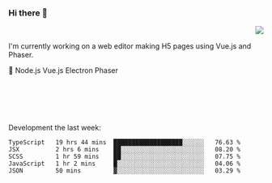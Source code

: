 ### Hi there 👋

<img align="right" src="https://github-readme-stats.vercel.app/api?username=jasonpanggo"/>

<br>
<p align="left">
I'm currently working on a web editor making H5 pages using Vue.js and Phaser.
</p>
<p align="left">
📖 Node.js Vue.js Electron Phaser
</p>
<br>
<br>
<br>
<br>

Development the last week:
<!--START_SECTION:waka-->
```text
TypeScript   19 hrs 44 mins  ███████████████████░░░░░░   76.63 % 
JSX          2 hrs 6 mins    ██░░░░░░░░░░░░░░░░░░░░░░░   08.20 % 
SCSS         1 hr 59 mins    ██░░░░░░░░░░░░░░░░░░░░░░░   07.75 % 
JavaScript   1 hr 2 mins     █░░░░░░░░░░░░░░░░░░░░░░░░   04.06 % 
JSON         50 mins         ▓░░░░░░░░░░░░░░░░░░░░░░░░   03.29 % 
```
<!--END_SECTION:waka-->

<!--
**JASONPANGGO/jasonpanggo** is a ✨ _special_ ✨ repository because its `README.md` (this file) appears on your GitHub profile.

Here are some ideas to get you started:

- 🔭 I’m currently working on ...
- 🌱 I’m currently learning ...
- 👯 I’m looking to collaborate on ...
- 🤔 I’m looking for help with ...
- 💬 Ask me about ...
- 📫 How to reach me: ...
- 😄 Pronouns: ...
- ⚡ Fun fact: ...
-->
